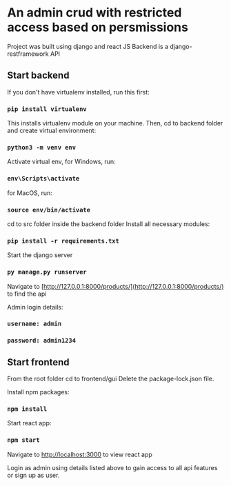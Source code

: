 # An admin crud with restricted access based on persmissions

Project was built using django and react JS
Backend is a django-restframework API

## Start backend

If you don't have virtualenv installed, run this first:

### `pip install virtualenv`

This installs virtualenv module on your machine.
Then, cd to backend folder and create virtual environment:

### `python3 -m venv env`

Activate virtual env, for Windows, run:

### `env\Scripts\activate`

for MacOS, run:

### `source env/bin/activate`

cd to src folder inside the backend folder
Install all necessary modules:

### `pip install -r requirements.txt`

Start the django server

### `py manage.py runserver`

Navigate to [http://127.0.0.1:8000/products/](http://127.0.0.1:8000/products/) to find the api

Admin login details:

### `username: admin`

### `password: admin1234`

## Start frontend

From the root folder cd to frontend/gui
Delete the package-lock.json file.

Install npm packages:

### `npm install`

Start react app:

### `npm start`

Navigate to [http://localhost:3000](http://localhost:3000) to view react app

Login as admin using details listed above to gain access to all api features or sign up as user.
